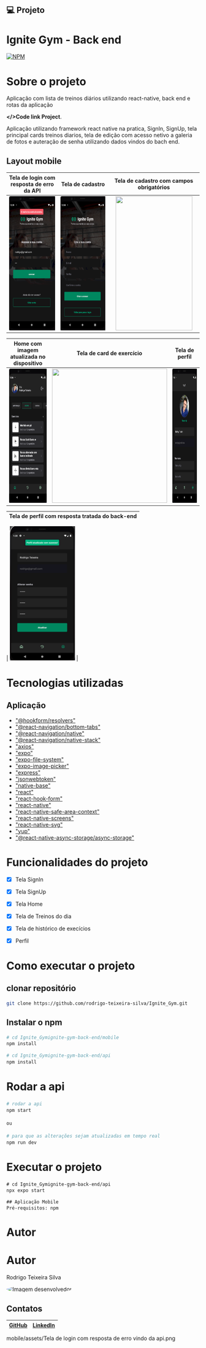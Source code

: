 
## 💻 Projeto

# Ignite Gym - Back end

[![NPM](https://img.shields.io/npm/l/react)](https://github.com/linkdri1/Ignite_Gym/blob/rotas_privadas/LICENSE)

# Sobre o projeto

Aplicação com lista de treinos diários utilizando react-native, back end e rotas da aplicação 

 **</>Code link Project**.

Aplicação utilizando framework react native na pratica, SignIn, SignUp, tela principal cards treinos diarios, tela de edição com acesso netivo a galeria de fotos e auteração de senha utilizando dados vindos do bach end. 

## Layout mobile

| **Tela de login com resposta de erro da API** | **Tela de cadastro** | **Tela de cadastro com campos obrigatórios** |
| :-------------------------------------------: | :------------------: | :------------------------------------------: |
| <img src="mobile/assets/Tela de login com resposta de erro vindo da api.png" width="200px" height="350px"/> | <img src="mobile/assets/Tela de cadastro.png" width="270px" height="350px"/> | <img src="mobile/assets/tela de cadastro com campos obrigatórios.png" width="200px" height="350px"/> |

|**Home com imagem atualizada no dispositivo** | **Tela de card de exercício** | **Tela de perfil** |
| :-------------------------------------------: | :----------------------------: | :----------------: |
| <img src="mobile/assets/home com imagem atualizada no dispoditivo.png" width="170px" height="350px"/> | <img src="mobile/assets/Tela de card de exercicío.png" width="300px" height="350px"/> | <img src="mobile/assets/Tela de perfil.png" width="320px" height="350px"/> |

| **Tela de perfil com resposta tratada do back-end** |
| :------------------------------------------------: |

| <img src="mobile/assets/Tela de perfil com resposta tratada do back end.png" width="170px" height="350px"/> |






# Tecnologias utilizadas
## Aplicação


- ["@hookform/resolvers"](https://www.npmjs.com/package/@hookform/resolvers)
- ["@react-navigation/bottom-tabs"](https://www.npmjs.com/package/@react-navigation/bottom-tabs)
- ["@react-navigation/native"](https://www.npmjs.com/package/@react-navigation/native)
- ["@react-navigation/native-stack"](https://www.npmjs.com/package/@react-navigation/native-stack)
- ["axios"](https://www.npmjs.com/package/axios)
- ["expo"](https://www.npmjs.com/package/expo)
- ["expo-file-system"](https://www.npmjs.com/package/expo-file-system)
- ["expo-image-picker"](https://www.npmjs.com/package/expo-image-picker) 
- ["express"](https://www.npmjs.com/package/express)
- ["jsonwebtoken"](https://www.npmjs.com/package/jsonwebtoken)
- ["native-base"](https://nativebase.io)
- ["react"](https://reactjs.org/)
- ["react-hook-form"](https://react-hook-form.com/)
- ["react-native"](https://reactnative.dev/)
- ["react-native-safe-area-context"](https://www.npmjs.com/package/react-native-safe-area-context)
- ["react-native-screens"](https://www.npmjs.com/package/react-native-screens)
- ["react-native-svg"](https://github.com/react-native-svg/react-native-svg)
- ["yup"](https://www.npmjs.com/package/yup)
- ["@react-native-async-storage/async-storage"](https://github.com/react-native-async-storage/async-storage)


# Funcionalidades do projeto

- [x] Tela SignIn 
- [x] Tela SignUp
- [x] Tela Home
- [x] Tela de Treinos do dia 
- [x] Tela de histórico de execícios
- [x] Perfil


# Como executar o projeto

## clonar repositório

```bash
git clone https://github.com/rodrigo-teixeira-silva/Ignite_Gym.git

```
## Instalar o npm 

```bash
# cd Ignite_Gymignite-gym-back-end/mobile
npm install
```

```bash
# cd Ignite_Gymignite-gym-back-end/api
npm install
```
# Rodar a api 

```bash
# rodar a api
npm start 

ou

# para que as alterações sejam atualizadas em tempo real
npm run dev 
```


# Executar o projeto


```
# cd Ignite_Gymignite-gym-back-end/api
npx expo start
```

```
## Aplicação Mobile
Pré-requisitos: npm 

```
# Autor


# Autor

Rodrigo Teixeira Silva

<img style="width:200px; height:200px; border-radius: 50%;" src="https://avatars.githubusercontent.com/rodrigo-teixeira-silva" alt="Imagem desenvolvedor">



## Contatos

| [GitHub](https://github.com/rodrigo-teixeira-silva) | [LinkedIn](https://www.linkedin.com/in/rodrigo-teixeira-silva/) |
| :-------------------------------------------------: | :------------------------------------------------------------: |

mobile/assets/Tela de login com resposta de erro vindo da api.png
